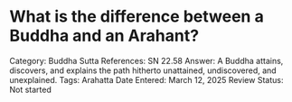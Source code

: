 # What is the difference between a Buddha and an Arahant?

Category: Buddha
Sutta References: SN 22.58
Answer: A Buddha attains, discovers, and explains the path hitherto unattained, undiscovered, and unexplained.
Tags: Arahatta
Date Entered: March 12, 2025
Review Status: Not started